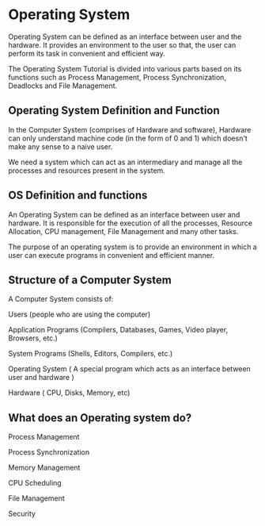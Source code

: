 # Operating System

Operating System can be defined as an interface between user and the hardware. It provides an environment to the user so that, the user can perform its task in convenient and efficient way.

The Operating System Tutorial is divided into various parts based on its functions such as Process Management, Process Synchronization, Deadlocks and File Management.

## Operating System Definition and Function

In the Computer System (comprises of Hardware and software), Hardware can only understand machine code (in the form of 0 and 1) which doesn't make any sense to a naive user.

We need a system which can act as an intermediary and manage all the processes and resources present in the system.

## OS Definition and functions

An Operating System can be defined as an interface between user and hardware. It is responsible for the execution of all the processes, Resource Allocation, CPU management, File Management and many other tasks.

The purpose of an operating system is to provide an environment in which a user can execute programs in convenient and efficient manner.

## Structure of a Computer System

A Computer System consists of:

Users (people who are using the computer)

Application Programs (Compilers, Databases, Games, Video player, Browsers, etc.)

System Programs (Shells, Editors, Compilers, etc.)

Operating System ( A special program which acts as an interface between user and hardware )

Hardware ( CPU, Disks, Memory, etc)

## What does an Operating system do?
Process Management

Process Synchronization

Memory Management

CPU Scheduling

File Management

Security
